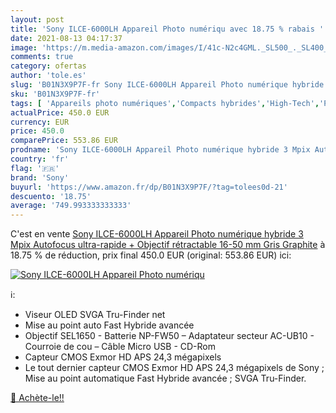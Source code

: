 ```yaml
---
layout: post
title: 'Sony ILCE-6000LH Appareil Photo numériqu avec 18.75 % rabais '
date: 2021-08-13 04:17:37
image: 'https://m.media-amazon.com/images/I/41c-N2c4GML._SL500_._SL400_.jpg'
comments: true
category: ofertas
author: 'tole.es'
slug: 'B01N3X9P7F-fr Sony ILCE-6000LH Appareil Photo numérique hybride 3 Mpix...'
sku: 'B01N3X9P7F-fr'
tags: [ 'Appareils photo numériques','Compacts hybrides','High-Tech','Photo et caméscopes','sony', ]
actualPrice: 450.0 EUR
currency: EUR
price: 450.0
comparePrice: 553.86 EUR
prodname: 'Sony ILCE-6000LH Appareil Photo numérique hybride 3 Mpix Autofocus ultra-rapide + Objectif rétractable 16-50 mm Gris Graphite'
country: 'fr'
flag: '🇫🇷'
brand: 'Sony'
buyurl: 'https://www.amazon.fr/dp/B01N3X9P7F/?tag=tolees0d-21'
descuento: '18.75'
average: '749.993333333333'
---
```


C'est en vente [Sony ILCE-6000LH Appareil Photo numérique hybride 3 Mpix Autofocus ultra-rapide + Objectif rétractable 16-50 mm Gris Graphite](https://www.amazon.fr/dp/B01N3X9P7F/?tag=tolees0d-21)  à  18.75 % de réduction, prix final  450.0 EUR (original: 553.86 EUR) ici:

[![Sony ILCE-6000LH Appareil Photo numériqu](https://m.media-amazon.com/images/I/41c-N2c4GML._SL500_._SL400_.jpg)](https://www.amazon.fr/dp/B01N3X9P7F/?tag=tolees0d-21)

ℹ️:

- Viseur OLED SVGA Tru-Finder net
- Mise au point auto Fast Hybride avancée
- Objectif SEL1650 - Batterie NP-FW50 – Adaptateur secteur AC-UB10 - Courroie de cou – Câble Micro USB - CD-Rom
- Capteur CMOS Exmor HD APS 24,3 mégapixels
- Le tout dernier capteur CMOS Exmor HD APS 24,3 mégapixels de Sony ; Mise au point automatique Fast Hybride avancée ; SVGA Tru-Finder.

[🛒 Achète-le!!](https://www.amazon.fr/dp/B01N3X9P7F/?tag=tolees0d-21)
